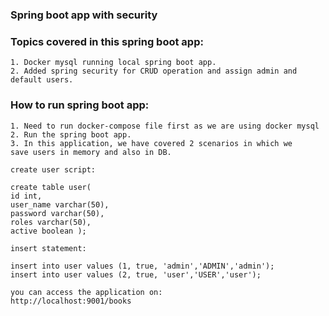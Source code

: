 ### Spring boot app with security


### Topics covered in this spring boot app:
```shell
1. Docker mysql running local spring boot app.
2. Added spring security for CRUD operation and assign admin and
default users.
```

### How to run spring boot app:
```shell
1. Need to run docker-compose file first as we are using docker mysql
2. Run the spring boot app.
3. In this application, we have covered 2 scenarios in which we
save users in memory and also in DB.

create user script:

create table user(
id int,
user_name varchar(50),
password varchar(50),
roles varchar(50),
active boolean );

insert statement:

insert into user values (1, true, 'admin','ADMIN','admin');
insert into user values (2, true, 'user','USER','user');

you can access the application on:
http://localhost:9001/books


```